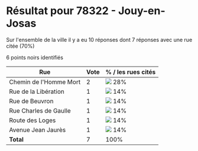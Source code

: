 # Résultat pour 78322 - Jouy-en-Josas

Sur l'ensemble de la ville il y a eu 10 réponses dont 7 réponses avec une rue citée (70%)

6 points noirs identifiés

| Rue | Vote | % / les rues cités|
|-----|------|-------------------|
| Chemin de l'Homme Mort | 2 | <img src="../../img/bar_28.gif" />&nbsp;28%|
| Rue de la Libération | 1 | <img src="../../img/bar_14.gif" />&nbsp;14%|
| Rue de Beuvron | 1 | <img src="../../img/bar_14.gif" />&nbsp;14%|
| Rue Charles de Gaulle | 1 | <img src="../../img/bar_14.gif" />&nbsp;14%|
| Route des Loges | 1 | <img src="../../img/bar_14.gif" />&nbsp;14%|
| Avenue Jean Jaurès | 1 | <img src="../../img/bar_14.gif" />&nbsp;14%|
| **Total** | 7 | 100%|
